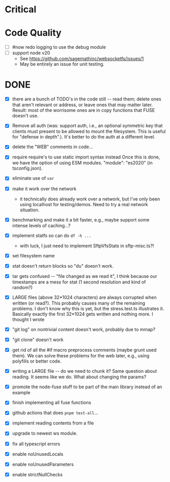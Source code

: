 # Critical

# Code Quality

- [ ] #now redo logging to use the debug module
- [ ] support node v20
  - See https://github.com/sagemathinc/websocketfs/issues/1 
  - May be entirely an issue for unit testing.

# DONE

- [x] there are a bunch of TODO's in the code still -- read them; delete ones that aren't relevant or address, or leave ones that may matter later.  Result: most of the worrisome ones are in copy functions that FUSE doesn't use.
- [x] Remove all auth (was: support auth, i.e., an optional symmetric key that clients must present to be allowed to mount the filesystem. This is useful for "defense in depth".). It's better to do the auth at a different level.
- [x] delete the "WEB" comments in code...
- [x] require require's to use static import syntax instead
      Once this is done, we have the option of using ESM modules.
      "module": "es2020" \(in tsconfig.json\).
- [x] eliminate use of `var`
- [x] make it work over the network
  - it technically does already work over a network, but I've only been using localhost for testing/demos. Need to try a real network situation.
- [x] benchmarking and make it a bit faster, e.g., maybe support some intense levels of caching...?
- [x] implement statfs so can do `df -h ...`
  - with luck, I just need to implement SftpVfsStats in sftp-misc.ts?!
- [x] set filesystem name
- [x] stat doesn't return blocks so "du" doesn't work.
- [x] tar gets confused \-\- "file changed as we read it", I think because our timestamps are a mess for stat \(1 second resolution and kind of random?\)
- [x] LARGE files \(above 32\*1024 characters\) are always corrupted when written \(or read?\). This probably causes many of the remaining problems. I don't know why this is yet, but the stress.test.ts illustrates it. Basically exactly the first 32\*1024 gets written and nothing more. I thought I wrote
- [x] "git log" on nontrivial content doesn't work, probably due to mmap?
- [x] "git clone" doesn't work
- [x] get rid of all the #if macro preprocess comments \(maybe grunt used them\). We can solve these problems for the web later, e.g., using polyfills or better code.
- [x] writing a LARGE file \-\- do we need to chunk it? Same question about reading. It seems like we do. What about changing the params?
- [x] promote the node\-fuse stuff to be part of the main library instead of an example
- [x] finish implementing all fuse functions
- [x] github actions that does `pnpm test-all`...
- [x] implement reading contents from a file
- [x] upgrade to newest ws module.
- [x] fix all typescript errors
- [x] enable noUnusedLocals
- [x] enable noUnusedParameters
- [x] enable strictNullChecks

